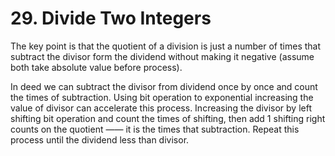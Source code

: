 # 29. Divide Two Integers

The key point is that the quotient of a division is just a number of times that subtract the divisor form the dividend without making it negative (assume both take absolute value before process). 

In deed we can subtract the divisor from dividend once by once and count the times of subtraction. Using bit operation to exponential increasing the value of divisor can accelerate this process. Increasing the divisor by left shifting bit operation and count the times of shifting, then add 1 shifting right counts on the quotient —— it is the times that subtraction. Repeat this process until the dividend less than divisor.

